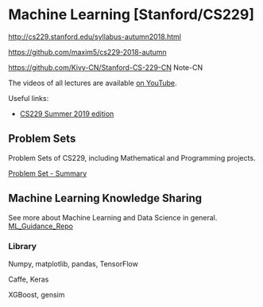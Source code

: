 # Machine Learning [Stanford/CS229]

http://cs229.stanford.edu/syllabus-autumn2018.html

https://github.com/maxim5/cs229-2018-autumn

https://github.com/Kivy-CN/Stanford-CS-229-CN  Note-CN

The videos of all lectures are available [on YouTube](https://www.youtube.com/playlist?list=PLoROMvodv4rMiGQp3WXShtMGgzqpfVfbU).

Useful links:

- [CS229 Summer 2019 edition](https://github.com/maxim5/cs229-2019-summer)

## Problem Sets

Problem Sets of CS229, including Mathematical and Programming projects.

[Problem Set - Summary](./Problem_Sets/Doc/PS-Summary.md)

## Machine Learning Knowledge Sharing

See more about Machine Learning and Data Science in general. [ML_Guidance_Repo](https://github.com/PeterHUistyping/Machine_Learning_Guidance)

### Library

Numpy, matplotlib, pandas, TensorFlow

Caffe, Keras

XGBoost, gensim
